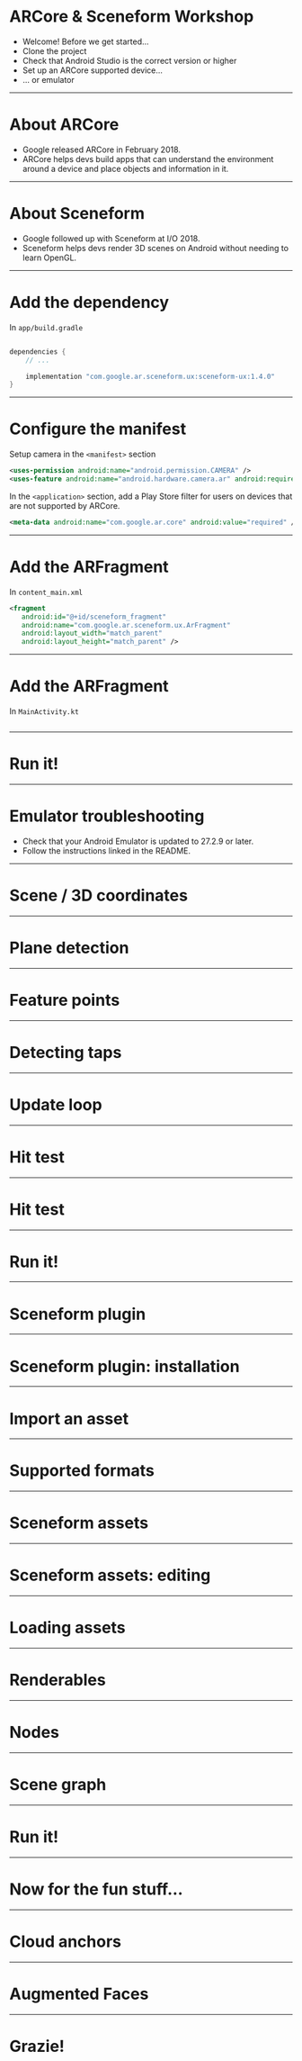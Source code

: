 # ARCore & Sceneform Workshop

- Welcome! Before we get started...
- Clone the project
- Check that Android Studio is the correct version or higher
- Set up an ARCore supported device...
- ... or emulator

---

# About ARCore

- Google released ARCore in February 2018.
- ARCore helps devs build apps that can understand the environment around a device and place objects and information in it.

---

# About Sceneform

- Google followed up with Sceneform at I/O 2018.
- Sceneform helps devs render 3D scenes on Android without needing to learn OpenGL.

---

# Add the dependency

In `app/build.gradle`

```groovy

dependencies {
	// ...

	implementation "com.google.ar.sceneform.ux:sceneform-ux:1.4.0"
}
```

---

# Configure the manifest

Setup camera in the `<manifest>` section

```xml
<uses-permission android:name="android.permission.CAMERA" />
<uses-feature android:name="android.hardware.camera.ar" android:required="true" />
```

In the `<application>` section, add a Play Store filter for users on devices that are not supported by ARCore.

```xml
<meta-data android:name="com.google.ar.core" android:value="required" />
```

---

# Add the ARFragment

In `content_main.xml`

```xml
<fragment
   android:id="@+id/sceneform_fragment"
   android:name="com.google.ar.sceneform.ux.ArFragment"
   android:layout_width="match_parent"
   android:layout_height="match_parent" />
```

---

# Add the ARFragment

In `MainActivity.kt`

```kotlin

```

---

# Run it!

---

# Emulator troubleshooting

- Check that your Android Emulator is updated to 27.2.9 or later.
- Follow the instructions linked in the README.

---

# Scene / 3D coordinates

---

# Plane detection

---

# Feature points
___

# Detecting taps

---

# Update loop

---

# Hit test

---

# Hit test

--- 

# Run it!

---

# Sceneform plugin

---

# Sceneform plugin: installation

---

# Import an asset

---

# Supported formats

---

# Sceneform assets

---

# Sceneform assets: editing

___

# Loading assets

---

# Renderables

---

# Nodes

---

# Scene graph

---

# Run it!

---

# Now for the fun stuff...

---

# Cloud anchors

---

# Augmented Faces

___

# Grazie!
